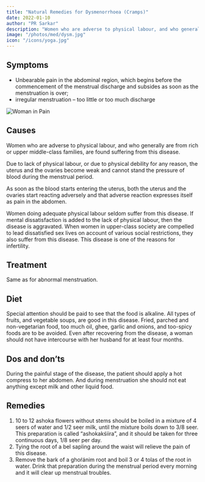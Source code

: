 ```yaml
---
title: "Natural Remedies for Dysmenorrhoea (Cramps)"
date: 2022-01-10
author: "PR Sarkar"
description: "Women who are adverse to physical labour, and who generally are from rich or upper middle-class families, are found suffering from this disease"
image: "/photos/med/dysm.jpg"
icon: "/icons/yoga.jpg"
---
```




## Symptoms

- Unbearable pain in the abdominal region, which begins before the commencement of the menstrual discharge and subsides as soon as the menstruation is over; 
- irregular menstruation – too little or too much discharge


![Woman in Pain](/photos/med/dysm.jpg)

## Causes

Women who are adverse to physical labour, and who generally are from rich or upper middle-class families, are found suffering from this disease. 

Due to lack of physical labour, or due to physical debility for any reason, the uterus and the ovaries become weak and cannot stand the pressure of blood during the menstrual period. 

As soon as the blood starts entering the uterus, both the uterus and the ovaries start reacting adversely and that adverse reaction expresses itself as pain in the abdomen.

Women doing adequate physical labour seldom suffer from this disease. If mental dissatisfaction is added to the lack of physical labour, then the disease is aggravated. When women in upper-class society are compelled to lead dissatisfied sex lives on account of various social restrictions, they also suffer from this disease. This disease is one of the reasons for infertility.


## Treatment 

Same as for abnormal menstruation.


## Diet

Special attention should be paid to see that the food is alkaline. All types of fruits, and vegetable soups, are good in this disease. Fried, parched and non-vegetarian food, too much oil, ghee, garlic and onions, and too-spicy foods are to be avoided. Even after recovering from the disease, a woman should not have intercourse with her husband for at least four months.

## Dos and don’ts

During the painful stage of the disease, the patient should apply a hot compress to her abdomen. And during menstruation she should not eat anything except milk and other liquid food.

## Remedies

1. 10 to 12 ashoka flowers without stems should be boiled in a mixture of 4 seers of water and 1/2 seer milk, until the mixture boils down to 3/8 seer. This preparation is called “ashokakśiira”, and it should be taken for three continuous days, 1/8 seer per day.
2. Tying the root of a bel sapling around the waist will relieve the pain of this disease.
3. Remove the bark of a ghoŕánim root and boil 3 or 4 tolas of the root in water. Drink that preparation during the menstrual period every morning and it will clear up menstrual troubles.